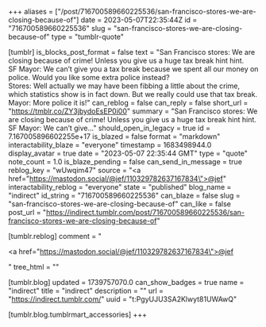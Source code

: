 +++
aliases = ["/post/716700589660225536/san-francisco-stores-we-are-closing-because-of"]
date = 2023-05-07T22:35:44Z
id = "716700589660225536"
slug = "san-francisco-stores-we-are-closing-because-of"
type = "tumblr-quote"

[tumblr]
is_blocks_post_format = false
text = "San Francisco stores: We are closing because of crime! Unless you give us a huge tax break hint hint.<br/>SF Mayor: We can&rsquo;t give you a tax break because we spent all our money on police. Would you like some extra police instead?<br/>Stores: Well actually we may have been fibbing a little about the crime, which statistics show is in fact down. But we really could use that tax break.<br/>Mayor: More police it is!"
can_reblog = false
can_reply = false
short_url = "https://tmblr.co/ZY3jbydoEsEP0i00"
summary = "San Francisco stores: We are closing because of crime! Unless you give us a huge tax break hint hint. SF Mayor: We can’t give..."
should_open_in_legacy = true
id = 7.167005896602255e+17
is_blazed = false
format = "markdown"
interactability_blaze = "everyone"
timestamp = 1683498944.0
display_avatar = true
date = "2023-05-07 22:35:44 GMT"
type = "quote"
note_count = 1.0
is_blaze_pending = false
can_send_in_message = true
reblog_key = "wUwqim47"
source = "<a href=\"https://mastodon.social/@jef/110329782637167834\">@jef</a>"
interactability_reblog = "everyone"
state = "published"
blog_name = "indirect"
id_string = "716700589660225536"
can_blaze = false
slug = "san-francisco-stores-we-are-closing-because-of"
can_like = false
post_url = "https://indirect.tumblr.com/post/716700589660225536/san-francisco-stores-we-are-closing-because-of"

[tumblr.reblog]
comment = "<p><a href=\"https://mastodon.social/@jef/110329782637167834\">@jef</a></p>"
tree_html = ""

[tumblr.blog]
updated = 1739757070.0
can_show_badges = true
name = "indirect"
title = "indirect"
description = ""
url = "https://indirect.tumblr.com/"
uuid = "t:PgyUJU3SA2Klwyt81UWAwQ"

[tumblr.blog.tumblrmart_accessories]
+++
